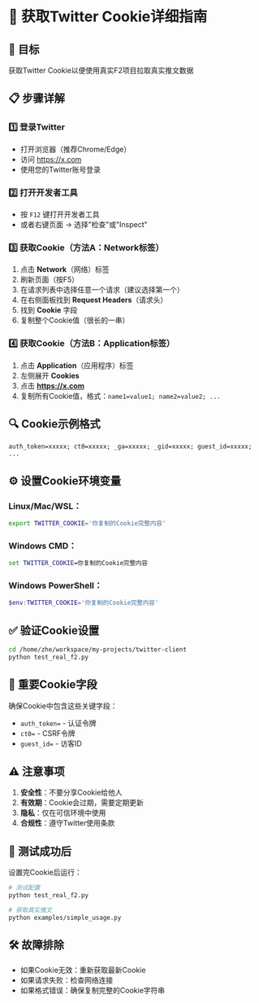 # 🍪 获取Twitter Cookie详细指南

## 🎯 目标
获取Twitter Cookie以便使用真实F2项目拉取真实推文数据

## 📋 步骤详解

### 1️⃣ 登录Twitter
- 打开浏览器（推荐Chrome/Edge）
- 访问 https://x.com 
- 使用您的Twitter账号登录

### 2️⃣ 打开开发者工具
- 按 `F12` 键打开开发者工具
- 或者右键页面 → 选择"检查"或"Inspect"

### 3️⃣ 获取Cookie（方法A：Network标签）
1. 点击 **Network**（网络）标签
2. 刷新页面（按F5）
3. 在请求列表中选择任意一个请求（建议选择第一个）
4. 在右侧面板找到 **Request Headers**（请求头）
5. 找到 **Cookie** 字段
6. 复制整个Cookie值（很长的一串）

### 4️⃣ 获取Cookie（方法B：Application标签）
1. 点击 **Application**（应用程序）标签
2. 左侧展开 **Cookies** 
3. 点击 **https://x.com**
4. 复制所有Cookie值，格式：`name1=value1; name2=value2; ...`

## 🔍 Cookie示例格式
```
auth_token=xxxxx; ct0=xxxxx; _ga=xxxxx; _gid=xxxxx; guest_id=xxxxx; ...
```

## ⚙️ 设置Cookie环境变量

### Linux/Mac/WSL：
```bash
export TWITTER_COOKIE='你复制的Cookie完整内容'
```

### Windows CMD：
```cmd
set TWITTER_COOKIE=你复制的Cookie完整内容
```

### Windows PowerShell：
```powershell
$env:TWITTER_COOKIE='你复制的Cookie完整内容'
```

## ✅ 验证Cookie设置
```bash
cd /home/zhe/workspace/my-projects/twitter-client
python test_real_f2.py
```

## 🔑 重要Cookie字段
确保Cookie中包含这些关键字段：
- `auth_token=` - 认证令牌
- `ct0=` - CSRF令牌 
- `guest_id=` - 访客ID

## ⚠️ 注意事项
1. **安全性**：不要分享Cookie给他人
2. **有效期**：Cookie会过期，需要定期更新
3. **隐私**：仅在可信环境中使用
4. **合规性**：遵守Twitter使用条款

## 🚀 测试成功后
设置完Cookie后运行：
```bash
# 测试配置
python test_real_f2.py

# 获取真实推文
python examples/simple_usage.py
```

## 🛠️ 故障排除
- 如果Cookie无效：重新获取最新Cookie
- 如果请求失败：检查网络连接
- 如果格式错误：确保复制完整的Cookie字符串
